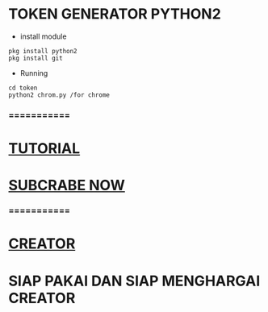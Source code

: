 # TOKEN GENERATOR PYTHON2

- install module
``` 
pkg install python2
pkg install git
```

- Running
```
cd token
python2 chrom.py /for chrome

```
### ===========
# [TUTORIAL](https://youtu.be/NwMYG_jn1HM)
# [SUBCRABE NOW](https://www.youtube.com/channel/UCycBrqSWEHdk-slnhUmGWiQ)
### ===========
# [CREATOR](http://line.me/ti/p/~torrarachhackbot)


# SIAP PAKAI DAN SIAP MENGHARGAI CREATOR
